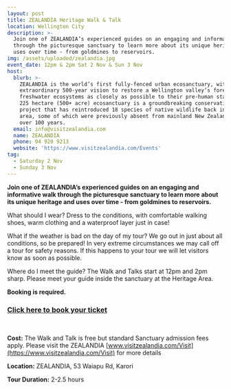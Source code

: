 ```yaml
---
layout: post
title: ZEALANDIA Heritage Walk & Talk
location: Wellington City
description: >-
  Join one of ZEALANDIA’s experienced guides on an engaging and informative walk
  through the picturesque sanctuary to learn more about its unique heritage and
  uses over time - from goldmines to reservoirs.
img: /assets/uploaded/zealandia.jpg
event_date: 12pm & 2pm Sat 2 Nov & Sun 3 Nov
host:
  blurb: >-
    ZEALANDIA is the world’s first fully-fenced urban ecosanctuary, with an
    extraordinary 500-year vision to restore a Wellington valley’s forest and
    freshwater ecosystems as closely as possible to their pre-human state. The
    225 hectare (500+ acre) ecosanctuary is a groundbreaking conservation
    project that has reintroduced 18 species of native wildlife back into the
    area, some of which were previously absent from mainland New Zealand for
    over 100 years. 
  email: info@visitzealandia.com
  name: ZEALANDIA
  phone: 04 920 9213
  website: 'https://www.visitzealandia.com/Events'
tag:
  - Saturday 2 Nov
  - Sunday 3 Nov
---
```

**Join one of ZEALANDIA’s experienced guides on an engaging and informative walk through the picturesque sanctuary to learn more about its unique heritage and uses over time - from goldmines to reservoirs.**

What should I wear? Dress to the conditions, with comfortable walking shoes, warm clothing and a waterproof layer just in case!

What if the weather is bad on the day of my tour? We go out in just about all conditions, so be prepared! In very extreme circumstances we may call off a tour for safety reasons. If this happens to your tour we will let visitors know as soon as possible.

Where do I meet the guide? The Walk and Talks start at 12pm and 2pm sharp. Please meet your guide inside the sanctuary at the Heritage Area.

**Booking is required.**

### [Click here to book your ticket](https://www.eventbrite.co.nz/e/zealandia-heritage-walk-and-talk-tickets-49536166006)

<br>

**Cost:** The Walk and Talk is free but standard Sanctuary admission fees apply. Please visit the ZEALANDIA [www.visitzealandia.com/Visit](https://www.visitzealandia.com/Visit) for more details

**Location:** ZEALANDIA, 53 Waiapu Rd, Karori

**Tour Duration:** 2-2.5 hours
